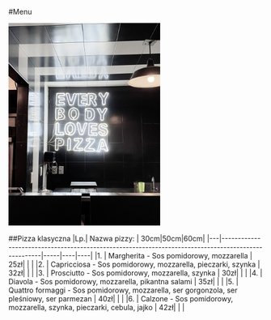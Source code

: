 #Menu

<img src = "repo_img/ana-enriquez-UCudAvr1tNo-unsplash.jpg" width = 300>

##Pizza klasyczna
|Lp.| Nazwa pizzy:                                                                                       | 30cm|50cm|60cm|
|---|----------------------------------------------------------------------------------------------------|-----|----|----|
|1. | Margherita - Sos pomidorowy, mozzarella                                                            | 25zł|    |    |
|2. | Capricciosa - Sos pomidorowy, mozzarella, pieczarki, szynka                                        | 32zł|    |    | 
|3. | Prosciutto - Sos pomidorowy, mozzarella, szynka                                                    | 30zł|    |    |
|4. | Diavola - Sos pomidorowy, mozzarella, pikantna salami                                              | 35zł|    |    |
|5. | Quattro formaggi - Sos pomidorowy, mozzarella, ser gorgonzola, ser pleśniowy, ser parmezan         | 40zł|    |    |
|6. | Calzone - Sos pomidorowy, mozzarella, szynka, pieczarki, cebula, jajko                             | 42zł|    |    |
